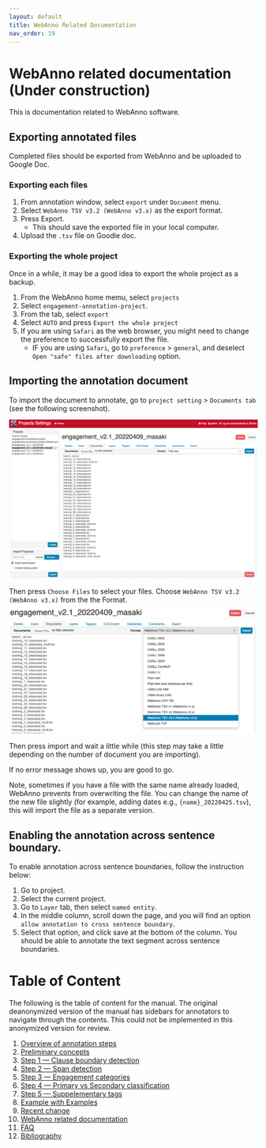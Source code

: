 ```yaml
---
layout: default
title: WebAnno Related Documentation
nav_order: 19
---
```

# WebAnno related documentation (Under construction)
This is documentation related to WebAnno software.


## Exporting annotated files
Completed files should be exported from WebAnno and be uploaded to Google Doc.

### Exporting each files
1. From annotation window, select `export` under `Document` menu.
2. Select `WebAnno TSV v3.2 (WebAnno v3.x)` as the export format.
3. Press Export.
   - This should save the exported file in your local computer. 
4. Upload the `.tsv` file on Goodle doc.

### Exporting the whole project
Once in a while, it may be a good idea to export the whole project as a backup.
1. From the WebAnno home memu, select `projects`
2. Select `engagement-annotation-project`.
3. From the tab, select `export`
4. Select `AUTO` and press `Export the whole project`
5. If you are using `Safari` as the web browser, you might need to change the preference to successfully export the file. 
   - IF you are using `Safari`, go to `preference` > `general`, and deselect `Open "safe" files after downloading` option.


## Importing the annotation document

To import the document to annotate, go to `project setting` > `Documents tab` (see the following screenshot).

![document](figures/webanno/document_import.png)

Then press `Choose Files` to select your files. Choose `WebAnno TSV v3.2 (WebAnno v3.x)` from the the Format. 
![tsv](figures/webanno/select_tsv.png)

Then press import and wait a little while (this step may take a little depending on the number of document you are importing). 

If no error message shows up, you are good to go.

Note, sometimes if you have a file with the same name already loaded, WebAnno prevents from overwriting the file. 
You can change the name of the new file slightly (for example, adding dates e.g., `{name}_20220425.tsv`), this will import the file as a separate version.

## Enabling the annotation across sentence boundary.
To enable annotation across sentence boundaries, follow the instruction below:

1. Go to project.
2. Select the current project.
3. Go to `Layer` tab, then select `named entity`.
4. In the middle column, scroll down the page, and you will find an option `allow annotation to cross sentence boundary`. 
5. Select that option, and click save at the bottom of the column.
You should be able to annotate the text segment across sentence boundaries.

# Table of Content

The following is the table of content for the manual. 
The original deanonymized version of the manual has sidebars for annotators to navigate through the contents. This could not be implemented in this anonymized version for review.

1. [Overview of annotation steps](0_overviews.md)
2. [Preliminary concepts](1_basic_concepts.md)
3. [Step 1 — Clause boundary detection](1_Clause/index.md)
4. [Step 2 — Span detection](2_Spans/index.md)
5. [Step 3 — Engagement categories](3_Categories/index.md)
6. [Step 4 — Primary vs Secondary classification](Step4_primary_secondary.md)
7. [Step 5 — Suppelementary tags](5_supplementary_tags/index.md)
8. [Example with Examples](8_examples-in-context.md)
9. [Recent change](x_Change_log.md)
10. [WebAnno related documentation](WebAnno_related.md)
11. [FAQ](y_FAQ.md)
12. [Bibliography](z_Bibliography.md)